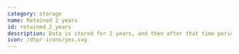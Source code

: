 ```yaml
---
category: storage
name: Retained 2 years
id: retained_2_years
description: D﻿ata is stored for 2 years, and then after that time period is deleted.
icon: /dtpr-icons/yes.svg
---
```

